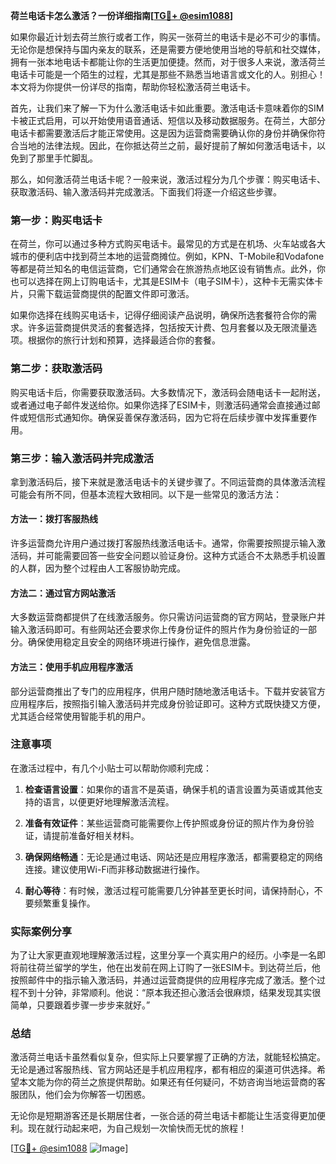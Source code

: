 **荷兰电话卡怎么激活？一份详细指南[[TG💪+ @esim1088](https://t.me/s/esim1088)]**

如果你最近计划去荷兰旅行或者工作，购买一张荷兰的电话卡是必不可少的事情。无论你是想保持与国内亲友的联系，还是需要方便地使用当地的导航和社交媒体，拥有一张本地电话卡都能让你的生活更加便捷。然而，对于很多人来说，激活荷兰电话卡可能是一个陌生的过程，尤其是那些不熟悉当地语言或文化的人。别担心！本文将为你提供一份详尽的指南，帮助你轻松激活荷兰电话卡。

首先，让我们来了解一下为什么激活电话卡如此重要。激活电话卡意味着你的SIM卡被正式启用，可以开始使用语音通话、短信以及移动数据服务。在荷兰，大部分电话卡都需要激活后才能正常使用。这是因为运营商需要确认你的身份并确保你符合当地的法律法规。因此，在你抵达荷兰之前，最好提前了解如何激活电话卡，以免到了那里手忙脚乱。

那么，如何激活荷兰电话卡呢？一般来说，激活过程分为几个步骤：购买电话卡、获取激活码、输入激活码并完成激活。下面我们将逐一介绍这些步骤。

### 第一步：购买电话卡

在荷兰，你可以通过多种方式购买电话卡。最常见的方式是在机场、火车站或各大城市的便利店中找到荷兰本地的运营商摊位。例如，KPN、T-Mobile和Vodafone等都是荷兰知名的电信运营商，它们通常会在旅游热点地区设有销售点。此外，你也可以选择在网上订购电话卡，尤其是ESIM卡（电子SIM卡），这种卡无需实体卡片，只需下载运营商提供的配置文件即可激活。

如果你选择在线购买电话卡，记得仔细阅读产品说明，确保所选套餐符合你的需求。许多运营商提供灵活的套餐选择，包括按天计费、包月套餐以及无限流量选项。根据你的旅行计划和预算，选择最适合你的套餐。

### 第二步：获取激活码

购买电话卡后，你需要获取激活码。大多数情况下，激活码会随电话卡一起附送，或者通过电子邮件发送给你。如果你选择了ESIM卡，则激活码通常会直接通过邮件或短信形式通知你。确保妥善保存激活码，因为它将在后续步骤中发挥重要作用。

### 第三步：输入激活码并完成激活

拿到激活码后，接下来就是激活电话卡的关键步骤了。不同运营商的具体激活流程可能会有所不同，但基本流程大致相同。以下是一些常见的激活方法：

#### 方法一：拨打客服热线

许多运营商允许用户通过拨打客服热线激活电话卡。通常，你需要按照提示输入激活码，并可能需要回答一些安全问题以验证身份。这种方式适合不太熟悉手机设置的人群，因为整个过程由人工客服协助完成。

#### 方法二：通过官方网站激活

大多数运营商都提供了在线激活服务。你只需访问运营商的官方网站，登录账户并输入激活码即可。有些网站还会要求你上传身份证件的照片作为身份验证的一部分。确保使用稳定且安全的网络环境进行操作，避免信息泄露。

#### 方法三：使用手机应用程序激活

部分运营商推出了专门的应用程序，供用户随时随地激活电话卡。下载并安装官方应用程序后，按照指引输入激活码并完成身份验证即可。这种方式既快捷又方便，尤其适合经常使用智能手机的用户。

### 注意事项

在激活过程中，有几个小贴士可以帮助你顺利完成：

1. **检查语言设置**：如果你的语言不是英语，确保手机的语言设置为英语或其他支持的语言，以便更好地理解激活流程。
   
2. **准备有效证件**：某些运营商可能需要你上传护照或身份证的照片作为身份验证，请提前准备好相关材料。

3. **确保网络畅通**：无论是通过电话、网站还是应用程序激活，都需要稳定的网络连接。建议使用Wi-Fi而非移动数据进行操作。

4. **耐心等待**：有时候，激活过程可能需要几分钟甚至更长时间，请保持耐心，不要频繁重复操作。

### 实际案例分享

为了让大家更直观地理解激活过程，这里分享一个真实用户的经历。小李是一名即将前往荷兰留学的学生，他在出发前在网上订购了一张ESIM卡。到达荷兰后，他按照邮件中的指示输入激活码，并通过运营商提供的应用程序完成了激活。整个过程不到十分钟，非常顺利。他说：“原本我还担心激活会很麻烦，结果发现其实很简单，只要跟着步骤一步步来就好。”

### 总结

激活荷兰电话卡虽然看似复杂，但实际上只要掌握了正确的方法，就能轻松搞定。无论是通过客服热线、官方网站还是手机应用程序，都有相应的渠道可供选择。希望本文能为你的荷兰之旅提供帮助。如果还有任何疑问，不妨咨询当地运营商的客服团队，他们会为你解答一切困惑。

无论你是短期游客还是长期居住者，一张合适的荷兰电话卡都能让生活变得更加便利。现在就行动起来吧，为自己规划一次愉快而无忧的旅程！

[[TG💪+ @esim1088](https://t.me/s/esim1088) ![Image](https://i.postimg.cc/4NQfJmqS/Snipaste-2025-05-13-00-14-12.png)]